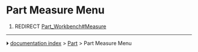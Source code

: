 # Part Measure Menu
1.  REDIRECT [Part_Workbench#Measure](Part_Workbench#Measure.md)



---
⏵ [documentation index](../README.md) > [Part](Part_Workbench.md) > Part Measure Menu
